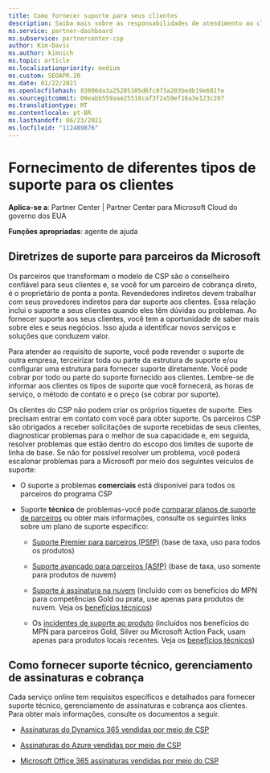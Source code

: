 ```yaml
---
title: Como fornecer suporte para seus clientes
description: Saiba mais sobre as responsabilidades de atendimento ao cliente para parceiros no programa CSP. Aborda o suporte para cobrança, gerenciamento de assinaturas e problemas técnicos.
ms.service: partner-dashboard
ms.subservice: partnercenter-csp
author: Kim-Davis
ms.author: kimnich
ms.topic: article
ms.localizationpriority: medium
ms.custom: SEOAPR.20
ms.date: 01/22/2021
ms.openlocfilehash: 83006da3a25285105d6fc073a203bedb19e681fe
ms.sourcegitcommit: 09eabb559aae25518caf3f2a59ef16a3e123c207
ms.translationtype: MT
ms.contentlocale: pt-BR
ms.lasthandoff: 06/23/2021
ms.locfileid: "112489876"
---
```

# <a name="providing-different-types-of-support-to-your-customers"></a>Fornecimento de diferentes tipos de suporte para os clientes

**Aplica-se a**: Partner Center | Partner Center para Microsoft Cloud do governo dos EUA

**Funções apropriadas**: agente de ajuda

## <a name="microsoft-partner-support-guidance"></a>Diretrizes de suporte para parceiros da Microsoft

Os parceiros que transformam o modelo de CSP são o conselheiro confiável para seus clientes e, se você for um parceiro de cobrança direto, é o proprietário de ponta a ponta. Revendedores indiretos devem trabalhar com seus provedores indiretos para dar suporte aos clientes. Essa relação inclui o suporte a seus clientes quando eles têm dúvidas ou problemas. Ao fornecer suporte aos seus clientes, você tem a oportunidade de saber mais sobre eles e seus negócios. Isso ajuda a identificar novos serviços e soluções que conduzem valor.

Para atender ao requisito de suporte, você pode revender o suporte de outra empresa, terceirizar toda ou parte da estrutura de suporte e/ou configurar uma estrutura para fornecer suporte diretamente. Você pode cobrar por todo ou parte do suporte fornecido aos clientes. Lembre-se de informar aos clientes os tipos de suporte que você fornecerá, as horas de serviço, o método de contato e o preço (se cobrar por suporte).

Os clientes do CSP não podem criar os próprios tíquetes de suporte. Eles precisam entrar em contato com você para obter suporte. Os parceiros CSP são obrigados a receber solicitações de suporte recebidas de seus clientes, diagnosticar problemas para o melhor de sua capacidade e, em seguida, resolver problemas que estão dentro do escopo dos limites de suporte de linha de base. Se não for possível resolver um problema, você poderá escalonar problemas para a Microsoft por meio dos seguintes veículos de suporte:

- O suporte a problemas **comerciais** está disponível para todos os parceiros do programa CSP

- Suporte **técnico** de problemas-você pode [comparar planos de suporte de parceiros](https://partner.microsoft.com/support/partnersupport) ou obter mais informações, consulte os seguintes links sobre um plano de suporte específico:

  - [Suporte Premier para parceiros (PSfP)](https://partner.microsoft.com/support/microsoft-services-premier-support) (base de taxa, uso para todos os produtos)

  - [Suporte avançado para parceiros (ASfP)](https://partner.microsoft.com/support/advanced-cloud-support) (base de taxa, uso somente para produtos de nuvem)

  - [Suporte à assinatura na nuvem](manage-your-partner-network-benefits.md) (incluído com os benefícios do MPN para competências Gold ou prata, use apenas para produtos de nuvem. Veja os [benefícios técnicos](mpn-benefits-technical-support.md))

  - Os [incidentes de suporte ao produto](manage-your-partner-network-benefits.md) (incluídos nos benefícios do MPN para parceiros Gold, Silver ou Microsoft Action Pack, usam apenas para produtos locais recentes. Veja os [benefícios técnicos](mpn-benefits-technical-support.md))

## <a name="providing-billing-subscription-management-and-technical-support"></a>Como fornecer suporte técnico, gerenciamento de assinaturas e cobrança 

Cada serviço online tem requisitos específicos e detalhados para fornecer suporte técnico, gerenciamento de assinaturas e cobrança aos clientes. Para obter mais informações, consulte os documentos a seguir.

- [Assinaturas do Dynamics 365 vendidas por meio de CSP](https://www.microsoftpartnercommunity.com/t5/CSP/Microsoft-Partner-Support-Guidance/m-p/5262#M30)

- [Assinaturas do Azure vendidas por meio de CSP](https://www.microsoftpartnercommunity.com/t5/CSP/Microsoft-Partner-Support-Guidance/m-p/5263#M31)

- [Microsoft Office 365 assinaturas vendidas por meio do CSP](https://www.microsoftpartnercommunity.com/t5/CSP/Microsoft-Partner-Support-Guidance/m-p/5264#M32)

